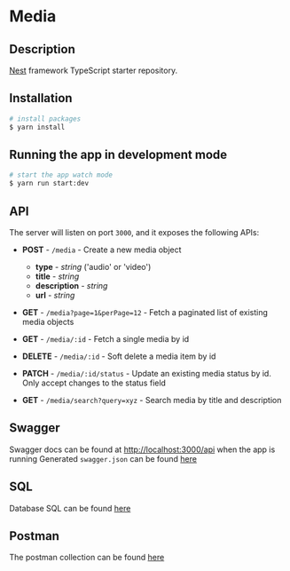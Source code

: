 # Media

## Description

[Nest](https://github.com/nestjs/nest) framework TypeScript starter repository.

## Installation

```bash
# install packages
$ yarn install
```

## Running the app in development mode

```bash
# start the app watch mode
$ yarn run start:dev
```

## API

The server will listen on port `3000`, and it exposes the following APIs:

- **POST** - `/media` - Create a new media object

  - **type** - _string_ ('audio' or 'video')
  - **title** - _string_
  - **description** - _string_
  - **url** - _string_

- **GET** - `/media?page=1&perPage=12` - Fetch a paginated list of existing media objects
- **GET** - `/media/:id` - Fetch a single media by id

- **DELETE** - `/media/:id` - Soft delete a media item by id

- **PATCH** - `/media/:id/status` - Update an existing media status by id. Only accept changes to the status field

- **GET** - `/media/search?query=xyz` - Search media by title and description

## Swagger

Swagger docs can be found at <http://localhost:3000/api> when the app is running
Generated `swagger.json` can be found [here](swagger.json)

## SQL

Database SQL can be found [here](script.sql)

## Postman

The postman collection can be found [here](postman_collection.json)
